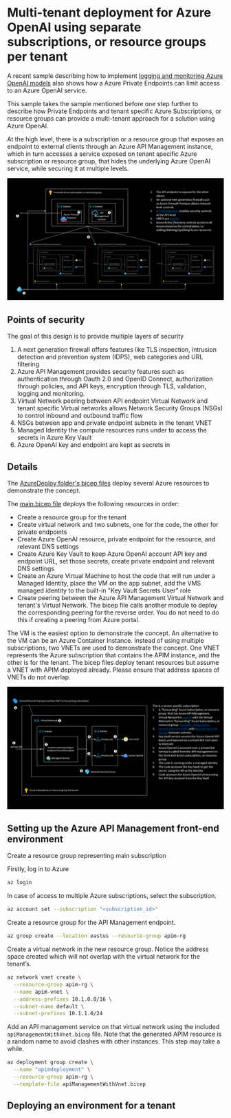 # Multi-tenant deployment for Azure OpenAI using separate subscriptions, or resource groups per tenant

A recent sample describing how to implement [logging and monitoring Azure OpenAI models](https://learn.microsoft.com/en-us/azure/architecture/example-scenario/ai/log-monitor-azure-openai) also shows how a Azure Private Endpoints can limit access to an Azure OpenAI service. 

This sample takes the sample mentioned before one step further to describe how Private Endpoints and tenant specific Azure Subscriptions, or resource groups can provide a multi-tenant approach for a solution using Azure OpenAI.

At the high level, there is a subscription or a resource group that exposes an endpoint to external clients through an Azure API Management instance, which in turn accesses a service exposed on tenant specific Azure subscription or resource group, that hides the underlying Azure OpenAI service, while securing it at multiple levels.

![high level design](./Assets/Exposing%20Azure%20OpenAI%20service/Slide3.PNG)

## Points of security

The goal of this design is to provide multiple layers of security

1. A next generation firewall offers features like TLS inspection, intrusion detection and prevention system (IDPS), web categories and URL filtering
2. Azure API Management provides security features such as authentication through Oauth 2.0 and OpenID Connect, authorization through policies, and API keys, encryption through TLS, validation, logging and monitoring.
3. Virtual Network peering between API endpoint Virtual Network and tenant specific Virtual networks allows Network Security Groups (NSGs) to control inbound and outbound traffic flow
4. NSGs between app and private endpoint subnets in the tenant VNET
5. Managed Identity the compute resources runs under to access the secrets in Azure Key Vault
6. Azure OpenAI key and endpoint are kept as secrets in

## Details 
The [AzureDeploy folder's bicep files](https://github.com/Azure-Samples/openai-apim/tree/main/AzureDeploy) deploy several Azure resources to demonstrate the concept.

The [main.bicep file](https://github.com/Azure-Samples/openai-apim/blob/main/AzureDeploy/main.bicep) deploys the following resources in order:

* Create a resource group for the tenant
* Create virtual network and two subnets, one for the code, the other for private endpoints
* Create Azure OpenAI resource, private endpoint for the resource, and relevant DNS settings
* Create Azure Key Vault to keep Azure OpenAI account API key and endpoint URL, set those secrets, create private endpoint and relevant DNS settings
* Create an Azure Virtual Machine to host the code that will run under a Managed Identity, place the VM on the app subnet, add the VMS managed identity to the built-in "Key Vault Secrets User" role 
* Create peering between the Azure API Management Virtual Network and tenant's Virtual Network. The bicep file calls another module to deploy the corresponding peering for the reverse order. You do not need to do this if creating a peering from Azure portal. 

The VM is the easiest option to demonstrate the concept. An alternative to the VM can be an Azure Container Instance. Instead of using multiple subscriptions, two VNETs are used to demonstrate the concept. One VNET represents the Azure subscription that contains the APIM instance, and the other is for the tenant. The bicep files deploy tenant resources but assume a VNET with APIM deployed already. Please ensure that address spaces of VNETs do not overlap.

![Tenant resource group details](./Assets/Exposing%20Azure%20OpenAI%20service/Slide2.PNG)

## Setting up the Azure API Management front-end environment

Create a resource group representing main subscription

Firstly, log in to Azure

```sh
az login
```

In case of access to multiple Azure subscriptions, select the subscription.

```sh
az account set --subscription "<subscription_id>"
```

Create a resource group for the API Management endpoint.
```sh
az group create --location eastus --resource-group apim-rg
```

Create a virtual network in the new resource group. Notice the address space created which will not overlap with the virtual network for the tenant’s.
```sh
az network vnet create \
  --resource-group apim-rg \
  --name apim-vnet \
  --address-prefixes 10.1.0.0/16 \
  --subnet-name default \
  --subnet-prefixes 10.1.1.0/24
```
Add an API management service on that virtual network using the included ```apiManagementWithVnet.bicep```  file. Note that the generated APIM resource is a random name to avoid clashes with other instances. This step may take a while.

```sh
az deployment group create \
  --name "apimdeployment" \
  --resource-group apim-rg \
  --template-file apiManagementWithVnet.bicep
```

## Deploying an environment for a tenant

